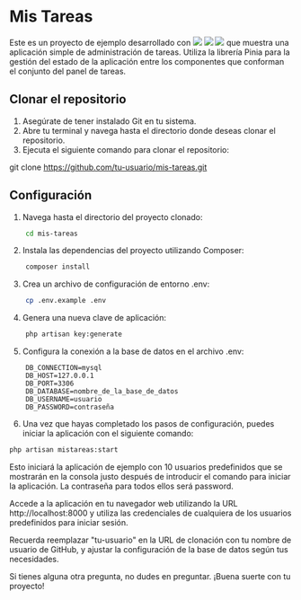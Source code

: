 # Mis Tareas

Este es un proyecto de ejemplo desarrollado con 
<img src="https://laravel.com/img/logomark.min.svg">
<img src="https://vuejs.org/images/logo.png">
<img src="https://pinia.esm.dev/pinia-logo.svg">
que muestra una aplicación simple de administración de tareas. Utiliza la librería Pinia para la gestión del estado de la aplicación entre los componentes que conforman el conjunto del panel de tareas.

## Clonar el repositorio

1. Asegúrate de tener instalado Git en tu sistema.
2. Abre tu terminal y navega hasta el directorio donde deseas clonar el repositorio.
3. Ejecuta el siguiente comando para clonar el repositorio:


git clone https://github.com/tu-usuario/mis-tareas.git

## Configuración

1. Navega hasta el directorio del proyecto clonado:

```bash
    cd mis-tareas
```

2. Instala las dependencias del proyecto utilizando Composer:
```bash
    composer install
```

3. Crea un archivo de configuración de entorno .env:

```bash
    cp .env.example .env
```

4. Genera una nueva clave de aplicación:
```bash
    php artisan key:generate
```
5. Configura la conexión a la base de datos en el archivo .env:
```dotenv
    DB_CONNECTION=mysql
    DB_HOST=127.0.0.1
    DB_PORT=3306
    DB_DATABASE=nombre_de_la_base_de_datos
    DB_USERNAME=usuario
    DB_PASSWORD=contraseña
```
6. Una vez que hayas completado los pasos de configuración, puedes iniciar la aplicación con el siguiente comando:
```bash
php artisan mistareas:start
```
Esto iniciará la aplicación de ejemplo con 10 usuarios predefinidos que se mostrarán en la consola justo después de introducir el comando para iniciar la aplicación. La contraseña para todos ellos será password.

Accede a la aplicación en tu navegador web utilizando la URL http://localhost:8000 y utiliza las credenciales de cualquiera de los usuarios predefinidos para iniciar sesión.


Recuerda reemplazar "tu-usuario" en la URL de clonación con tu nombre de usuario de GitHub, y ajustar la configuración de la base de datos según tus necesidades.

Si tienes alguna otra pregunta, no dudes en preguntar. ¡Buena suerte con tu proyecto!

